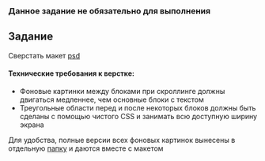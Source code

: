 ### Данное задание не обязательно для выполнения

## Задание

Сверстать макет [psd](Parallax2.psd) 

#### Технические требования к верстке:
- Фоновые картинки между блоками при скроллинге должны двигаться медленнее, чем основные блоки с текстом
- Треугольные области перед и после некоторых блоков должны быть сделаны с помощью чистого CSS и занимать всю доступную ширину экрана

Для удобства, полные версии всех фоновых картинок вынесены в отдельную [папку](img) и даются вместе с макетом 